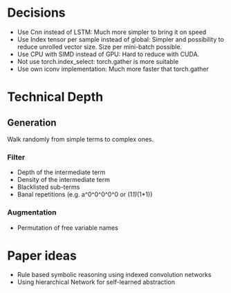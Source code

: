 # Decisions

* Use Cnn instead of LSTM: Much more simpler to bring it on speed
* Use Index tensor per sample instead of global: Simpler and possibility to reduce unrolled vector size. Size per mini-batch possible.
* Use CPU with SIMD instead of GPU: Hard to reduce with CUDA.
* Not use torch.index_select: torch.gather is more suitable
* Use own iconv implementation: Much more faster that torch.gather

# Technical Depth

## Generation

Walk randomly from simple terms to complex ones.  

### Filter

* Depth of the intermediate term
* Density of the intermediate term
* Blacklisted sub-terms
* Banal repetitions (e.g. a^0^0^0^0^0 or (1*1)*(1*1))

### Augmentation

* Permutation of free variable names 


# Paper ideas

* Rule based symbolic reasoning using indexed convolution networks
* Using hierarchical Network for self-learned abstraction 
